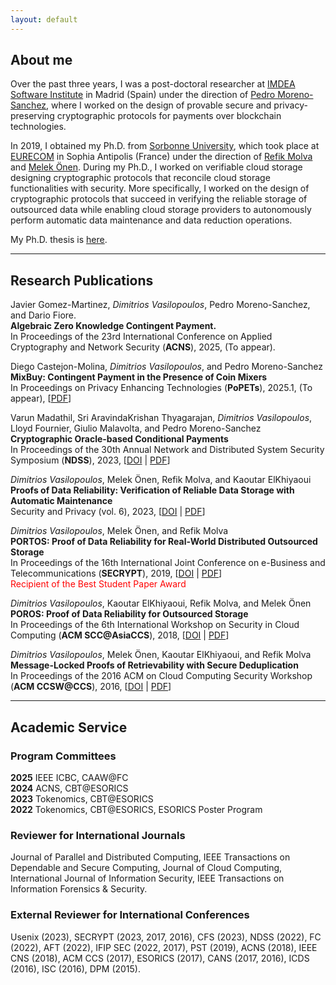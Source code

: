 ```yaml
---
layout: default
---
```


## About me

Over the past three years, I was a post-doctoral researcher at [IMDEA Software Institute](https://software.imdea.org/) in Madrid (Spain) under the direction of [Pedro Moreno-Sanchez](https://software.imdea.org/~pedro.moreno/), where I worked on the design of provable secure and privacy-preserving cryptographic protocols for payments over blockchain technologies.

In 2019, I obtained my Ph.D. from [Sorbonne University](https://www.sorbonne-universite.fr/en), which took place at [EURECOM](https://www.eurecom.fr/) in Sophia Antipolis (France) under the direction of [Refik Molva](https://www.eurecom.fr/en/people/molva-refik) and [Melek Önen](https://www.eurecom.fr/en/people/onen-melek). During my Ph.D., I worked on verifiable cloud storage designing cryptographic protocols that reconcile cloud storage functionalities with security. More specifically, I worked on the design of cryptographic protocols that succeed in verifying the reliable storage of outsourced data while enabling cloud storage providers to autonomously perform automatic data maintenance and data reduction operations.

My Ph.D. thesis is [here](https://tel.archives-ouvertes.fr/tel-03010491).

* * *

## Research Publications

Javier Gomez-Martinez, _Dimitrios Vasilopoulos_, Pedro Moreno-Sanchez, and Dario Fiore.\
**Algebraic Zero Knowledge Contingent Payment.**\
In Proceedings of the 23rd International Conference on Applied Cryptography and Network Security (**ACNS**), 2025, (To appear).

Diego Castejon-Molina, _Dimitrios Vasilopoulos_, and Pedro Moreno-Sanchez\
**MixBuy: Contingent Payment in the Presence of Coin Mixers**\
In Proceedings on Privacy Enhancing Technologies (**PoPETs**), 2025.1, (To appear), [[PDF](https://eprint.iacr.org/2024/953.pdf)]

Varun Madathil, Sri AravindaKrishan Thyagarajan, _Dimitrios Vasilopoulos_, Lloyd Fournier, Giulio Malavolta, and Pedro Moreno-Sanchez\
**Cryptographic Oracle-based Conditional Payments**\
In Proceedings of the 30th Annual Network and Distributed System Security Symposium (**NDSS**), 2023, [[DOI](https://doi.org/10.14722/ndss.2023.24024) | [PDF](https://eprint.iacr.org/2022/499.pdf)]

_Dimitrios Vasilopoulos_, Melek Önen, Refik Molva, and Kaoutar ElKhiyaoui\
**Proofs of Data Reliability: Verification of Reliable Data Storage with Automatic Maintenance**\
Security and Privacy (vol. 6), 2023, [[DOI](https://doi.org/10.1002/spy2.137) | [PDF](./docs/proofs-of-data-reliability.pdf)]

_Dimitrios Vasilopoulos_, Melek Önen, and Refik Molva\
**PORTOS: Proof of Data Reliability for Real-World Distributed Outsourced Storage**\
In Proceedings of the 16th International Joint Conference on e-Business and Telecommunications (**SECRYPT**), 2019, [[DOI](https://doi.org/10.5220/0007927301730186) | [PDF](./docs/portos.pdf)]\
<span style="color:red;">Recipient of the Best Student Paper Award</span>

_Dimitrios Vasilopoulos_, Kaoutar ElKhiyaoui, Refik Molva, and Melek Önen\
**POROS: Proof of Data Reliability for Outsourced Storage**\
In Proceedings of the 6th International Workshop on Security in Cloud Computing (**ACM SCC@AsiaCCS**), 2018, [[DOI](https://doi.org/10.1145/3201595.3201600) | [PDF](./docs/poros.pdf)]

_Dimitrios Vasilopoulos_, Melek Önen, Kaoutar ElKhiyaoui, and Refik Molva\
**Message-Locked Proofs of Retrievability with Secure Deduplication**\
In Proceedings of the 2016 ACM on Cloud Computing Security Workshop (**ACM CCSW@CCS**), 2016, [[DOI](https://doi.org/10.1145/2996429.2996433) | [PDF](./docs/ml-por.pdf)]

* * *

## Academic Service

### Program Committees

**2025**  IEEE ICBC, CAAW@FC\
**2024**  ACNS, CBT@ESORICS\
**2023**  Tokenomics, CBT@ESORICS\
**2022**  Tokenomics, CBT@ESORICS, ESORICS Poster Program

### Reviewer for International Journals

Journal of Parallel and Distributed Computing, IEEE Transactions on Dependable and Secure Computing, Journal of Cloud Computing, International Journal of Information Security, IEEE Transactions on Information Forensics & Security.

### External Reviewer for International Conferences

Usenix (2023), SECRYPT (2023, 2017, 2016), CFS (2023), NDSS (2022), FC (2022), AFT (2022), IFIP SEC (2022, 2017), PST (2019), ACNS (2018), IEEE CNS (2018), ACM CCS (2017), ESORICS (2017), CANS (2017, 2016), ICDS (2016), ISC (2016), DPM (2015).
